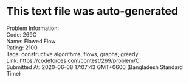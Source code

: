 # This text file was auto-generated  
  
Problem Information:  
Code: 269C  
Name: Flawed Flow  
Rating: 2100  
Tags: constructive algorithms, flows, graphs, greedy  
Link: https://codeforces.com/contest/269/problem/C  
Submitted At: 2020-06-08 17:07:43 GMT+0600 (Bangladesh Standard Time)  
